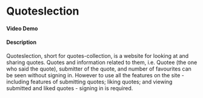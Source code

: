 # Quoteslection

#### Video Demo

#### Description

Quoteslection, short for quotes-collection, is a website for looking at and sharing quotes. Quotes and information related to them, i.e. Quotee (the one who said the quote), submitter of the quote, and number of favourites can be seen without  signing in. However to use all the features on the site - including features of submitting quotes; liking quotes; and viewing submitted and liked quotes - signing in is required.
